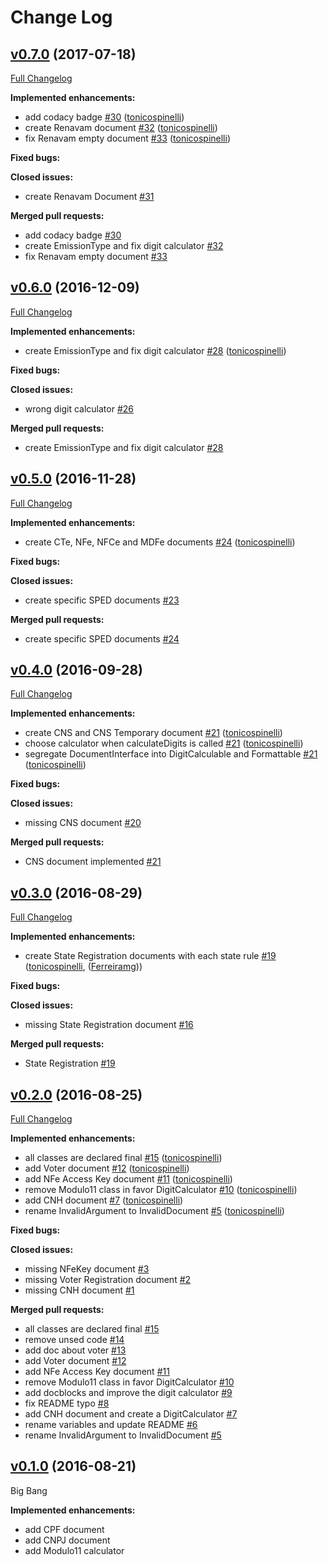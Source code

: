 Change Log
==========

## [v0.7.0](https://github.com/brazanation/documents/tree/v0.7.0) (2017-07-18)
[Full Changelog](https://github.com/brazanation/documents/compare/v0.6.0...v0.7.0)

**Implemented enhancements:**

- add codacy badge [#30](https://github.com/brazanation/documents/pull/30) ([tonicospinelli](https://github.com/tonicospinelli))
- create Renavam document [#32](https://github.com/brazanation/documents/pull/32) ([tonicospinelli](https://github.com/tonicospinelli))
- fix Renavam empty document [#33](https://github.com/brazanation/documents/pull/33) ([tonicospinelli](https://github.com/tonicospinelli))

**Fixed bugs:**

**Closed issues:**

- create Renavam Document [#31](https://github.com/brazanation/php-documents/issues/31)

**Merged pull requests:**

- add codacy badge [#30](https://github.com/brazanation/documents/pull/30)
- create EmissionType and fix digit calculator [#32](https://github.com/brazanation/documents/pull/32)
- fix Renavam empty document [#33](https://github.com/brazanation/documents/pull/33)

## [v0.6.0](https://github.com/brazanation/documents/tree/v0.6.0) (2016-12-09)
[Full Changelog](https://github.com/brazanation/documents/compare/v0.5.0...v0.6.0)

**Implemented enhancements:**

- create EmissionType and fix digit calculator [#28](https://github.com/brazanation/documents/pull/28) ([tonicospinelli](https://github.com/tonicospinelli))

**Fixed bugs:**

**Closed issues:**

- wrong digit calculator [\#26](https://github.com/brazanation/documents/issues/26)

**Merged pull requests:**

- create EmissionType and fix digit calculator [#28](https://github.com/brazanation/documents/pull/28)


## [v0.5.0](https://github.com/brazanation/documents/tree/v0.5.0) (2016-11-28)
[Full Changelog](https://github.com/brazanation/documents/compare/v0.4.0...v0.5.0)

**Implemented enhancements:**

- create CTe, NFe, NFCe and MDFe documents [#24](https://github.com/brazanation/documents/pull/24) ([tonicospinelli](https://github.com/tonicospinelli))

**Fixed bugs:**

**Closed issues:**

- create specific SPED documents [\#23](https://github.com/brazanation/documents/issues/23)

**Merged pull requests:**

- create specific SPED documents [#24](https://github.com/brazanation/documents/pull/24)

## [v0.4.0](https://github.com/brazanation/documents/tree/v0.3.0) (2016-09-28)
[Full Changelog](https://github.com/brazanation/documents/compare/v0.3.0...v0.4.0)

**Implemented enhancements:**

- create CNS and CNS Temporary document [#21](https://github.com/brazanation/documents/pull/21) ([tonicospinelli](https://github.com/tonicospinelli))
- choose calculator when calculateDigits is called [#21](https://github.com/brazanation/documents/pull/21) ([tonicospinelli](https://github.com/tonicospinelli))
- segregate DocumentInterface into DigitCalculable and Formattable [#21](https://github.com/brazanation/documents/pull/21) ([tonicospinelli](https://github.com/tonicospinelli))

**Fixed bugs:**

**Closed issues:**

- missing CNS document [\#20](https://github.com/brazanation/documents/issues/16)

**Merged pull requests:**

- CNS document implemented [#21](https://github.com/brazanation/documents/pull/21)

## [v0.3.0](https://github.com/brazanation/documents/tree/v0.3.0) (2016-08-29)
[Full Changelog](https://github.com/brazanation/documents/compare/v0.2.0...v0.3.0)

**Implemented enhancements:**

- create State Registration documents with each state rule [\#19](https://github.com/brazanation/documents/pull/19) ([tonicospinelli](https://github.com/tonicospinelli), ([Ferreiramg](https://github.com/Ferreiramg)))

**Fixed bugs:**

**Closed issues:**

- missing State Registration document [\#16](https://github.com/brazanation/documents/issues/16)

**Merged pull requests:**

- State Registration [\#19](https://github.com/brazanation/documents/pull/19)

## [v0.2.0](https://github.com/brazanation/documents/tree/v0.2.0) (2016-08-25)
[Full Changelog](https://github.com/brazanation/documents/compare/v0.1.0...v0.2.0)

**Implemented enhancements:**

- all classes are declared final [\#15](https://github.com/brazanation/documents/pull/15) ([tonicospinelli](https://github.com/tonicospinelli))
- add Voter document [\#12](https://github.com/brazanation/documents/pull/12) ([tonicospinelli](https://github.com/tonicospinelli))
- add NFe Access Key document [\#11](https://github.com/brazanation/documents/pull/11) ([tonicospinelli](https://github.com/tonicospinelli))
- remove Modulo11 class in favor DigitCalculator [\#10](https://github.com/brazanation/documents/pull/10) ([tonicospinelli](https://github.com/tonicospinelli))
- add CNH document [\#7](https://github.com/brazanation/documents/pull/7) ([tonicospinelli](https://github.com/tonicospinelli))
- rename InvalidArgument to InvalidDocument [\#5](https://github.com/brazanation/documents/pull/5) ([tonicospinelli](https://github.com/tonicospinelli))

**Fixed bugs:**

**Closed issues:**

- missing NFeKey document [\#3](https://github.com/brazanation/documents/issues/3)
- missing Voter Registration document [\#2](https://github.com/brazanation/documents/issues/2)
- missing CNH document [\#1](https://github.com/brazanation/documents/issues/1)

**Merged pull requests:**

- all classes are declared final [\#15](https://github.com/brazanation/documents/pull/15)
- remove unsed code [\#14](https://github.com/brazanation/documents/pull/14)
- add doc about voter [\#13](https://github.com/brazanation/documents/pull/13)
- add Voter document [\#12](https://github.com/brazanation/documents/pull/12)
- add NFe Access Key document [\#11](https://github.com/brazanation/documents/pull/11)
- remove Modulo11 class in favor DigitCalculator [\#10](https://github.com/brazanation/documents/pull/10)
- add docblocks and improve the digit calculator [\#9](https://github.com/brazanation/documents/pull/9)
- fix README typo [\#8](https://github.com/brazanation/documents/pull/8)
- add CNH document and create a DigitCalculator [\#7](https://github.com/brazanation/documents/pull/7)
- rename variables and update README [\#6](https://github.com/brazanation/documents/pull/6)
- rename InvalidArgument to InvalidDocument [\#5](https://github.com/brazanation/documents/pull/5)

## [v0.1.0](https://github.com/brazanation/documents/tree/v0.1.0) (2016-08-21)

Big Bang

**Implemented enhancements:**

- add CPF document
- add CNPJ document
- add Modulo11 calculator
